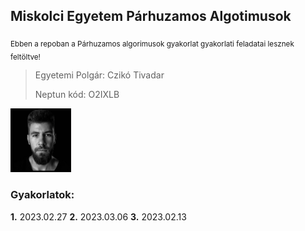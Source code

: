 ## Miskolci Egyetem Párhuzamos Algotimusok
<sub>Ebben a repoban a Párhuzamos algorimusok gyakorlat gyakorlati feladatai lesznek feltöltve!</sub>

> Egyetemi Polgár: Czikó Tivadar
>
> Neptun kód: O2IXLB

<img src="https://github.com/cziko1/parallel-o2ixlb-gyak/blob/main/2023_02_27_gyak/prlf.PNG" width="97" height="102">

### Gyakorlatok:
<rb> **1.** 2023.02.27
<rb> **2.** 2023.03.06
<rb> **3.** 2023.02.13

